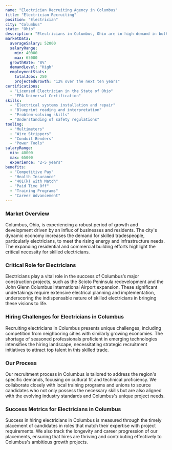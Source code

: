 ```yaml
---
name: "Electrician Recruiting Agency in Columbus"
title: "Electrician Recruiting"
position: "Electrician"
city: "Columbus"
state: "Ohio"
description: "Electricians in Columbus, Ohio are in high demand in both residential and industrial settings, with opportunities for growth and specialization."
marketData:
  averageSalary: 52000
  salaryRange:
    min: 40000
    max: 65000
  growthRate: "8%"
  demandLevel: "High"
  employmentStats:
    totalJobs: 250
    projectedGrowth: "12% over the next ten years"
certifications:
  - "Licensed Electrician in the State of Ohio"
  - "EPA Universal Certification"
skills:
  - "Electrical systems installation and repair"
  - "Blueprint reading and interpretation"
  - "Problem-solving skills"
  - "Understanding of safety regulations"
tooling:
  - "Multimeters"
  - "Wire Strippers"
  - "Conduit Benders"
  - "Power Tools"
salaryRange:
  min: 40000
  max: 65000
  experience: "2-5 years"
benefits:
  - "Competitive Pay"
  - "Health Insurance"
  - "401(k) with Match"
  - "Paid Time Off"
  - "Training Programs"
  - "Career Advancement"
---
```


### Market Overview
Columbus, Ohio, is experiencing a robust period of growth and development driven by an influx of businesses and residents. The city's dynamic economy increases the demand for skilled tradespeople, particularly electricians, to meet the rising energy and infrastructure needs. The expanding residential and commercial building efforts highlight the critical necessity for skilled electricians.

### Critical Role for Electricians
Electricians play a vital role in the success of Columbus’s major construction projects, such as the Scioto Peninsula redevelopment and the John Glenn Columbus International Airport expansion. These significant undertakings require extensive electrical planning and implementation, underscoring the indispensable nature of skilled electricians in bringing these visions to life.

### Hiring Challenges for Electricians in Columbus
Recruiting electricians in Columbus presents unique challenges, including competition from neighboring cities with similarly growing economies. The shortage of seasoned professionals proficient in emerging technologies intensifies the hiring landscape, necessitating strategic recruitment initiatives to attract top talent in this skilled trade.

### Our Process
Our recruitment process in Columbus is tailored to address the region's specific demands, focusing on cultural fit and technical proficiency. We collaborate closely with local training programs and unions to source candidates who not only possess the necessary skills but are also aligned with the evolving industry standards and Columbus's unique project needs.

### Success Metrics for Electricians in Columbus
Success in hiring electricians in Columbus is measured through the timely placement of candidates in roles that match their expertise with project requirements. We also track the longevity and career progression of our placements, ensuring that hires are thriving and contributing effectively to Columbus's ambitious growth projects.